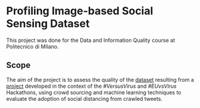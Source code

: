 # Profiling Image-based Social Sensing Dataset

This project was done for the Data and Information Quality course at Politecnico di Milano.

## Scope

The aim of the project is to assess the quality of the [dataset](https://zenodo.org/record/4539697) resulting from a [project](https://lab.citizenscience.ch/en/project/162) developed in the context of the _#VersusVirus_ and _#EUvsVirus_ Hackathons,
using crowd sourcing and machine learning techniques to evaluate the adoption of social distancing from crawled tweets.
